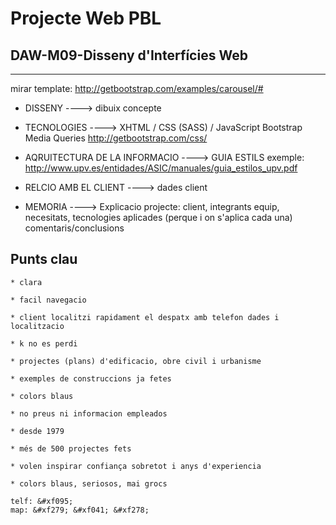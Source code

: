 # Projecte Web PBL
## DAW-M09-Disseny d'Interfícies Web
---

mirar template: http://getbootstrap.com/examples/carousel/#

* DISSENY           ----> dibuix concepte

* TECNOLOGIES       ----> XHTML / CSS (SASS) / JavaScript
Bootstrap Media Queries http://getbootstrap.com/css/

* AQRUITECTURA DE LA INFORMACIO  ----> GUIA ESTILS exemple: http://www.upv.es/entidades/ASIC/manuales/guia_estilos_upv.pdf 

* RELCIO AMB EL 
CLIENT            ----> dades client

* MEMORIA           ----> Explicacio projecte: client, integrants equip, necesitats,  tecnologies aplicades (perque i on s'aplica cada una)
comentaris/conclusions

## Punts clau
    
    * clara
    
    * facil navegacio
    
    * client localitzi rapidament el despatx amb telefon dades i localitzacio
    
    * k no es perdi

    * projectes (plans) d'edificacio, obre civil i urbanisme
    
    * exemples de construccions ja fetes
    
    * colors blaus
    
    * no preus ni informacion empleados
    
    * desde 1979
    
    * més de 500 projectes fets
    
    * volen inspirar confiança sobretot i anys d'experiencia
    
    * colors blaus, seriosos, mai grocs
    
    telf: &#xf095;
    map: &#xf279; &#xf041; &#xf278;